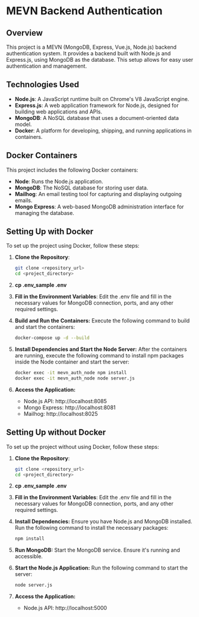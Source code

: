 # MEVN Backend Authentication

## Overview

This project is a MEVN (MongoDB, Express, Vue.js, Node.js) backend authentication system. It provides a backend built with Node.js and Express.js, using MongoDB as the database. This setup allows for easy user authentication and management.

## Technologies Used

- **Node.js**: A JavaScript runtime built on Chrome's V8 JavaScript engine.
- **Express.js**: A web application framework for Node.js, designed for building web applications and APIs.
- **MongoDB**: A NoSQL database that uses a document-oriented data model.
- **Docker**: A platform for developing, shipping, and running applications in containers.

## Docker Containers

This project includes the following Docker containers:

- **Node**: Runs the Node.js application.
- **MongoDB**: The NoSQL database for storing user data.
- **Mailhog**: An email testing tool for capturing and displaying outgoing emails.
- **Mongo Express**: A web-based MongoDB administration interface for managing the database.

## Setting Up with Docker

To set up the project using Docker, follow these steps:

1. **Clone the Repository**:
   ```bash
   git clone <repository_url>
   cd <project_directory>
   ```
   
2. **cp .env_sample .env**
3. **Fill in the Environment Variables**:
   Edit the .env file and fill in the necessary values for MongoDB connection, ports, and any other required settings.
4. **Build and Run the Containers:** Execute the following command to build and start the containers:
    ```bash
   docker-compose up -d --build
   ```
   
5. **Install Dependencies and Start the Node Server:** After the containers are running, execute the following command to install npm packages inside the Node container and start the server:
   ```bash
   docker exec -it mevn_auth_node npm install
   docker exec -it mevn_auth_node node server.js
   ```
6. **Access the Application:**
    - Node.js API: http://localhost:8085
    - Mongo Express: http://localhost:8081
    - Mailhog: http://localhost:8025

## Setting Up without Docker

To set up the project without using Docker, follow these steps:

1. **Clone the Repository**:
   ```bash
   git clone <repository_url>
   cd <project_directory>
   ```

2. **cp .env_sample .env**
3. **Fill in the Environment Variables**:
   Edit the .env file and fill in the necessary values for MongoDB connection, ports, and any other required settings.
4. **Install Dependencies:** Ensure you have Node.js and MongoDB installed. Run the following command to install the necessary packages:
   ```bash
   npm install
   ```
5. **Run MongoDB:** Start the MongoDB service. Ensure it's running and accessible.
6. **Start the Node.js Application:** Run the following command to start the server:
   ```bash
   node server.js
   ```
7. **Access the Application:**
    - Node.js API: http://localhost:5000